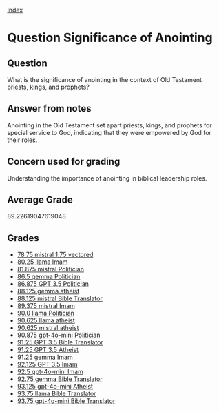
[Index](../../index.md)
# Question Significance of Anointing
## Question
What is the significance of anointing in the context of Old Testament priests, kings, and prophets?

## Answer from notes
Anointing in the Old Testament set apart priests, kings, and prophets for special service to God, indicating that they were empowered by God for their roles.

## Concern used for grading
Understanding the importance of anointing in biblical leadership roles.

## Average Grade
89.22619047619048

## Grades
 * [78.75 mistral 1.75 vectored](../answers/mistral_1.75_vectored/Significance_of_Anointing.md)
 * [80.25 llama Imam](../answers/llama_Imam/Significance_of_Anointing.md)
 * [81.875 mistral Politician](../answers/mistral_Politician/Significance_of_Anointing.md)
 * [86.5 gemma Politician](../answers/gemma_Politician/Significance_of_Anointing.md)
 * [86.875 GPT 3.5 Politician](../answers/GPT_3.5_Politician/Significance_of_Anointing.md)
 * [88.125 gemma atheist](../answers/gemma_atheist/Significance_of_Anointing.md)
 * [88.125 mistral Bible Translator](../answers/mistral_Bible_Translator/Significance_of_Anointing.md)
 * [89.375 mistral Imam](../answers/mistral_Imam/Significance_of_Anointing.md)
 * [90.0 llama Politician](../answers/llama_Politician/Significance_of_Anointing.md)
 * [90.625 llama atheist](../answers/llama_atheist/Significance_of_Anointing.md)
 * [90.625 mistral atheist](../answers/mistral_atheist/Significance_of_Anointing.md)
 * [90.875 gpt-4o-mini Politician](../answers/gpt-4o-mini_Politician/Significance_of_Anointing.md)
 * [91.25 GPT 3.5 Bible Translator](../answers/GPT_3.5_Bible_Translator/Significance_of_Anointing.md)
 * [91.25 GPT 3.5 Atheist](../answers/GPT_3.5_Atheist/Significance_of_Anointing.md)
 * [91.25 gemma Imam](../answers/gemma_Imam/Significance_of_Anointing.md)
 * [92.125 GPT 3.5 Imam](../answers/GPT_3.5_Imam/Significance_of_Anointing.md)
 * [92.5 gpt-4o-mini Imam](../answers/gpt-4o-mini_Imam/Significance_of_Anointing.md)
 * [92.75 gemma Bible Translator](../answers/gemma_Bible_Translator/Significance_of_Anointing.md)
 * [93.125 gpt-4o-mini Atheist](../answers/gpt-4o-mini_Atheist/Significance_of_Anointing.md)
 * [93.75 llama Bible Translator](../answers/llama_Bible_Translator/Significance_of_Anointing.md)
 * [93.75 gpt-4o-mini Bible Translator](../answers/gpt-4o-mini_Bible_Translator/Significance_of_Anointing.md)
